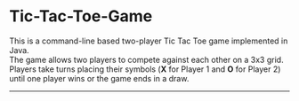 # Tic-Tac-Toe-Game

This is a command-line based two-player Tic Tac Toe game implemented in Java.  
The game allows two players to compete against each other on a 3x3 grid.  
Players take turns placing their symbols (**X** for Player 1 and **O** for Player 2) until one player wins or the game ends in a draw.

---

